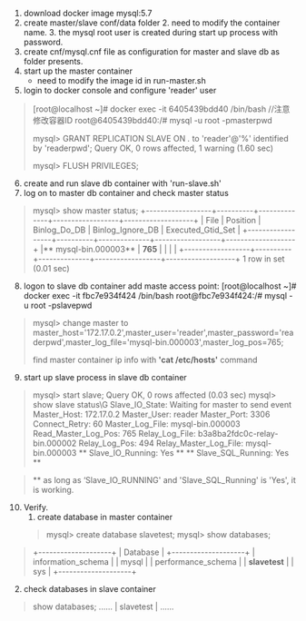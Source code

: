 1. download docker image mysql:5.7
2. create master/slave conf/data folder 
    2. need to modify the container name.
    3. the mysql root user is created during start up process with password.
3. create cnf/mysql.cnf file as configuration for master and slave db as folder presents.
4. start up the master container
    * need to modify the image id in run-master.sh
5. login to docker console and configure 'reader' user
 > [root@localhost ~]# docker exec -it 6405439bdd40 /bin/bash //注意修改容器ID
 > root@6405439bdd40:/# mysql -u root -pmasterpwd 
 > 
 > mysql> GRANT REPLICATION SLAVE ON *.* to 'reader'@'%' identified by 'readerpwd';
 > Query OK, 0 rows affected, 1 warning (1.60 sec)
 > 
 > mysql> FLUSH PRIVILEGES;

6. create and run slave db container with 'run-slave.sh'
7. log on to master db container and check master status
 > mysql> show master status;
 >   +------------------+----------+--------------+------------------+-------------------+
  >  | File             | Position | Binlog_Do_DB | Binlog_Ignore_DB | Executed_Gtid_Set |
 >   +------------------+----------+--------------+------------------+-------------------+
 >   |** mysql-bin.000003** |     **765** |              |                  |                   |
 >   +------------------+----------+--------------+------------------+-------------------+
 >   1 row in set (0.01 sec)

8. logon to slave db container add maste access point:
[root@localhost ~]# docker exec -it fbc7e934f424 /bin/bash
root@fbc7e934f424:/# mysql -u root -pslavepwd
 > mysql> change master to master_host='172.17.0.2',master_user='reader',master_password='readerpwd',master_log_file='mysql-bin.000003',master_log_pos=765;
 > 
 > find master container ip info with **'cat /etc/hosts'**  command

9. start up slave process in slave db container
 >mysql> start slave;
 > Query OK, 0 rows affected (0.03 sec)
 > mysql> show slave status\G
 >          Slave_IO_State: Waiting for master to send event
 >             Master_Host: 172.17.0.2
 >             Master_User: reader
 >             Master_Port: 3306
 >           Connect_Retry: 60
 >         Master_Log_File: mysql-bin.000003
 >     Read_Master_Log_Pos: 765
 >          Relay_Log_File: b3a8ba2fdc0c-relay-bin.000002
 >           Relay_Log_Pos: 494
 >   Relay_Master_Log_File: mysql-bin.000003
 >    **    Slave_IO_Running: Yes **
 >    ** Slave_SQL_Running: Yes **
 
 >  ** as long as ‘Slave_IO_RUNNING' and 'Slave_SQL_Running' is 'Yes', it is working.

10. Verify.
    1. create database in master container
    > mysql> create database slavetest;
    > mysql> show databases;
 > +--------------------+
 > | Database           |
 > +--------------------+
 > | information_schema |
 > | mysql              |
 > | performance_schema |
 > | **slavetest**          |
 > | sys                |
 > +--------------------+

   2. check databases in slave container
 > show databases;
 > ......
 > | slavetest      |
 > ......
